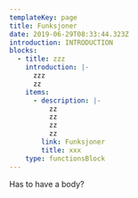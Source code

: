 ```yaml
---
templateKey: page
title: Funksjoner
date: 2019-06-29T08:33:44.323Z
introduction: INTRODUCTION
blocks:
  - title: zzz
    introduction: |-
      zzz
      zz
    items:
      - description: |-
          zz
          zz
          zz
          zz
        link: Funksjoner
        title: xxx
    type: functionsBlock
---
```

Has to have a body?
